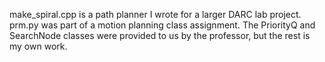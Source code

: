 make_spiral.cpp is a path planner I wrote for a larger DARC lab project.  
prm.py was part of a motion planning class assignment. The PriorityQ and SearchNode classes were provided to us by the professor, but the rest is my own work.
